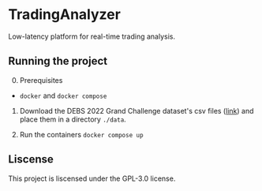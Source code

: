 # TradingAnalyzer

Low-latency platform for real-time trading analysis.

## Running the project

0. Prerequisites
-   `docker` and `docker compose`


1. Download the DEBS 2022 Grand Challenge dataset's csv files ([link](https://zenodo.org/records/6382482)) and place them in a directory `./data`.

2. Run the containers
   `docker compose up`

## Liscense

This project is liscensed under the GPL-3.0 license.
